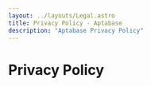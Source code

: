 ```yaml
---
layout: ../layouts/Legal.astro
title: Privacy Policy - Aptabase
description: "Aptabase Privacy Policy"
---
```


# Privacy Policy
